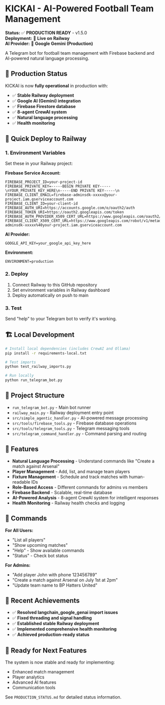 # KICKAI - AI-Powered Football Team Management

**Status:** ✅ **PRODUCTION READY** - v1.5.0  
**Deployment:** 🚀 **Live on Railway**  
**AI Provider:** 🤖 **Google Gemini (Production)**

A Telegram bot for football team management with Firebase backend and AI-powered natural language processing.

## 🎉 **Production Status**

KICKAI is now **fully operational** in production with:
- ✅ **Stable Railway deployment**
- ✅ **Google AI (Gemini) integration**
- ✅ **Firebase Firestore database**
- ✅ **8-agent CrewAI system**
- ✅ **Natural language processing**
- ✅ **Health monitoring**

## 🚀 Quick Deploy to Railway

### 1. Environment Variables

Set these in your Railway project:

**Firebase Service Account:**
```
FIREBASE_PROJECT_ID=your-project-id
FIREBASE_PRIVATE_KEY=-----BEGIN PRIVATE KEY-----\nYOUR_PRIVATE_KEY_HERE\n-----END PRIVATE KEY-----\n
FIREBASE_CLIENT_EMAIL=firebase-adminsdk-xxxxx@your-project.iam.gserviceaccount.com
FIREBASE_CLIENT_ID=your-client-id
FIREBASE_AUTH_URI=https://accounts.google.com/o/oauth2/auth
FIREBASE_TOKEN_URI=https://oauth2.googleapis.com/token
FIREBASE_AUTH_PROVIDER_X509_CERT_URL=https://www.googleapis.com/oauth2/v1/certs
FIREBASE_CLIENT_X509_CERT_URL=https://www.googleapis.com/robot/v1/metadata/x509/firebase-adminsdk-xxxxx%40your-project.iam.gserviceaccount.com
```

**AI Provider:**
```
GOOGLE_API_KEY=your_google_api_key_here
```

**Environment:**
```
ENVIRONMENT=production
```

### 2. Deploy

1. Connect Railway to this GitHub repository
2. Set environment variables in Railway dashboard
3. Deploy automatically on push to main

### 3. Test

Send "help" to your Telegram bot to verify it's working.

## 🏗️ Local Development

```bash
# Install local dependencies (includes CrewAI and Ollama)
pip install -r requirements-local.txt

# Test imports
python test_railway_imports.py

# Run locally
python run_telegram_bot.py
```

## 📁 Project Structure

- `run_telegram_bot.py` - Main bot runner
- `railway_main.py` - Railway deployment entry point
- `src/simple_agentic_handler.py` - AI-powered message processing
- `src/tools/firebase_tools.py` - Firebase database operations
- `src/tools/telegram_tools.py` - Telegram messaging tools
- `src/telegram_command_handler.py` - Command parsing and routing

## 🔧 Features

- **Natural Language Processing** - Understand commands like "Create a match against Arsenal"
- **Player Management** - Add, list, and manage team players
- **Fixture Management** - Schedule and track matches with human-readable IDs
- **Role-Based Access** - Different commands for admins vs members
- **Firebase Backend** - Scalable, real-time database
- **AI-Powered Analysis** - 8-agent CrewAI system for intelligent responses
- **Health Monitoring** - Railway health checks and logging

## 📝 Commands

**For All Users:**
- "List all players"
- "Show upcoming matches"
- "Help" - Show available commands
- "Status" - Check bot status

**For Admins:**
- "Add player John with phone 123456789"
- "Create a match against Arsenal on July 1st at 2pm"
- "Update team name to BP Hatters United"

## 🎯 **Recent Achievements**

- ✅ **Resolved langchain_google_genai import issues**
- ✅ **Fixed threading and signal handling**
- ✅ **Established stable Railway deployment**
- ✅ **Implemented comprehensive health monitoring**
- ✅ **Achieved production-ready status**

## 🚀 **Ready for Next Features**

The system is now stable and ready for implementing:
- Enhanced match management
- Player analytics
- Advanced AI features
- Communication tools

See `PRODUCTION_STATUS.md` for detailed status information. 